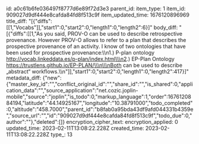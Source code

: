 id: a0c61b6fe036497f8777d6e89f72d3e3
parent_id: 
item_type: 1
item_id: 909027d9df444e8cafda84fd8f513c9f
item_updated_time: 1676120896969
title_diff: "[{\"diffs\":[[1,\"Vocabs\"]],\"start1\":0,\"start2\":0,\"length1\":0,\"length2\":6}]"
body_diff: "[{\"diffs\":[[1,\"As you said, PROV-O can be used to describe retrospective provenance. However PROV-O allows to refer to a plan that describes the prospective provenance of an activity. I know of two ontologies that have been used for prospective provenance:\\\n1.) P-plan ontology http://vocab.linkeddata.es/p-plan/index.html\\\n2.) EP-Plan Ontology https://trustlens.github.io/EP-PLAN/\\\n\\\nBoth can be used to describe „abstract“ workflows.\\\n\"]],\"start1\":0,\"start2\":0,\"length1\":0,\"length2\":417}]"
metadata_diff: {"new":{"master_key_id":"","conflict_original_id":"","share_id":"","is_shared":0,"application_data":"","source_application":"net.cozic.joplin-mobile","source":"joplin","is_todo":0,"markup_language":1,"order":1676120884194,"latitude":"44.14925167","longitude":"10.38791000","todo_completed":0,"altitude":"458.7000","parent_id":"b8fab0a95bda43df9afd044331b4359e","source_url":"","id":"909027d9df444e8cafda84fd8f513c9f","todo_due":0,"author":""},"deleted":[]}
encryption_cipher_text: 
encryption_applied: 0
updated_time: 2023-02-11T13:08:22.228Z
created_time: 2023-02-11T13:08:22.228Z
type_: 13